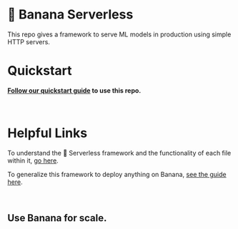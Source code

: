 
# 🍌 Banana Serverless

This repo gives a framework to serve ML models in production using simple HTTP servers.

# Quickstart
**[Follow our quickstart guide](https://docs.banana.dev/banana-docs/quickstart) to use this repo.** 

<br>

# Helpful Links
To understand the 🍌 Serverless framework and the functionality of each file within it, [go here](https://docs.banana.dev/banana-docs/core-concepts/inference-server/serverless-framework).

To generalize this framework to deploy anything on Banana, [see the guide here](https://docs.banana.dev/banana-docs/resources/how-to-serve-anything-on-banana).

<br>

## Use Banana for scale.
